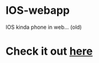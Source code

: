 # IOS-webapp
IOS kinda phone in web... (old)

# Check it out <a href="https://ios-webapp.netlify.app/" target="blank">here</a>
